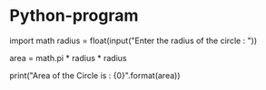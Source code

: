 # Python-program

import math
radius = float(input("Enter the radius of the circle : "))

area = math.pi * radius * radius

print("Area of the Circle is : {0}".format(area))
